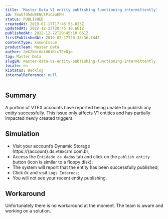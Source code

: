 ```yaml
---
title: 'Master Data V1 entity publishing functioning intermittently'
id: 7mwbfdhdw8ENUtPiC2oEPH
status: PUBLISHED
createdAt: 2019-07-17T17:45:55.823Z
updatedAt: 2022-12-22T20:45:10.661Z
publishedAt: 2022-12-22T20:45:10.661Z
firstPublishedAt: 2019-07-17T20:38:36.744Z
contentType: knownIssue
productTeam: Master Data
author: 2mXZkbi0oi061KicTExNjo
tag: Master Data
slugEN: master-data-v1-entity-publishing-functioning-intermittently
locale: en
kiStatus: Backlog
internalReference: null
---
```


## Summary

A portion of VTEX accounts have reported being unable to publish any entity successfully.  This issue only affects V1 entities and has partially impacted newly created triggers.

## Simulation

- Visit your account’s Dynamic Storage https://{account}.ds.vtexcrm.com.br;
- Access the `Entidade de dados` tab and click on the `publish entity` button (icon is similar to a floppy disk);
- The system will report that the entity has been successfully published;
- Click `Ok` and visit `Logs Internos`;
- You will not see your recent entity publishing.


## Workaround

Unfortunately there is no workaround at the moment. The team is aware and working on a solution.


